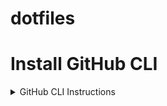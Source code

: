 # dotfiles

# Install GitHub CLI

<details>
  <summary>GitHub CLI Instructions</summary>
  
  `sudo apt install gh`
  
  `gh auth login`
  - select 'GitHub.com'
  - select HTTPS
  - Yes to authenticate with GitHub credentials
  - Log in with a web browser

</details>
